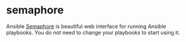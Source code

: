semaphore
=========

Ansible [Semaphore][1] is beautiful web interface for running Ansible playbooks. You
do not need to change your playbooks to start using it.

[1]: https://ansible-semaphore.com/
